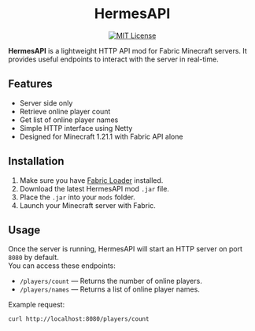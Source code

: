 <h1 align="center">HermesAPI</h1>

<p align="center">
  <a href="https://opensource.org/licenses/MIT">
    <img src="https://img.shields.io/badge/License-MIT-green.svg" alt="MIT License" />
  </a>
</p>


**HermesAPI** is a lightweight HTTP API mod for Fabric Minecraft servers.
It provides useful endpoints to interact with the server in real-time.

## Features

- Server side only
- Retrieve online player count
- Get list of online player names
- Simple HTTP interface using Netty
- Designed for Minecraft 1.21.1 with Fabric API alone

## Installation

1. Make sure you have [Fabric Loader](https://fabricmc.net/use/) installed.
2. Download the latest HermesAPI mod `.jar` file.
3. Place the `.jar` into your `mods` folder.
4. Launch your Minecraft server with Fabric.

## Usage

Once the server is running, HermesAPI will start an HTTP server on port `8080` by default.  
You can access these endpoints:

- `/players/count` — Returns the number of online players.
- `/players/names` — Returns a list of online player names.

Example request:

```bash
curl http://localhost:8080/players/count

